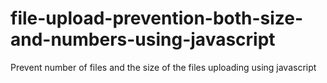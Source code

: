 # file-upload-prevention-both-size-and-numbers-using-javascript
Prevent number of files and the size of the files uploading using javascript
